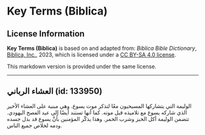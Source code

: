 # Key Terms (Biblica)

## License Information

**Key Terms (Biblica)** is based on and adapted from: _Biblica Bible Dictionary_, [Biblica, Inc.](https://www.biblica.com/), 2023, which is licensed under a [CC BY-SA 4.0 license](https://creativecommons.org/licenses/by-sa/4.0/legalcode.en).

This markdown version is provided under the same license.



--------------------------------

## العشاء الرباني (id: 133950)

الوليمة التي يتشاركها المسيحيون معًا لتذكر موت يسوع. وهي مبنية على العشاء الأخير الذي شاركه يسوع مع تلاميذه قبل موته. كما أنها تستند أيضًا إلى عيد الفصح اليهودي. تتضمن الوليمة أكل الخبز وشرب الخمر. وهذا يذكّر المؤمنين بأنَّ يسوع قد بذل جسده ودمه لخلاص جميع الناس.


